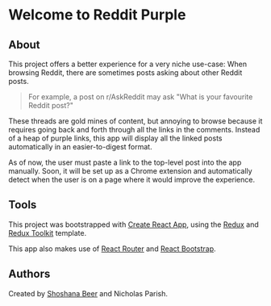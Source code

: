 # Welcome to Reddit Purple

## About

This project offers a better experience for a very niche use-case: When browsing Reddit, there are sometimes posts asking about other Reddit posts. 

>For example, a post on r/AskReddit may ask "What is your favourite Reddit post?"

These threads are gold mines of content, but annoying to browse because it requires going back and forth through all the links in the comments. Instead of a heap of purple links, this app will display all the linked posts automatically in an easier-to-digest format. 

As of now, the user must paste a link to the top-level post into the app manually. Soon, it will be set up as a Chrome extension and automatically detect when the user is on a page where it would improve the experience.

## Tools

This project was bootstrapped with [Create React App](https://github.com/facebook/create-react-app), using the [Redux](https://redux.js.org/) and [Redux Toolkit](https://redux-toolkit.js.org/) template. 

This app also makes use of [React Router](https://reactrouter.com/en/main) and [React Bootstrap](https://react-bootstrap.github.io/).

## Authors

Created by [Shoshana Beer](https://shoshana-beer.netlify.app/) and Nicholas Parish.

